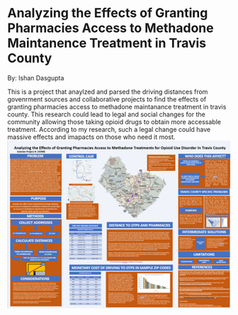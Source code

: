 # Analyzing the Effects of Granting Pharmacies Access to Methadone Maintanence Treatment in Travis County
By: Ishan Dasgupta 

This is a project that anaylzed and parsed the driving distances from govenrment sources and collaborative projects to find the effects of granting pharmacies access to methadone maintanance treatment in travis county. This research could lead to legal and social changes for the community allowing those taking opioid drugs to obtain more accessable treatment. According to my research, such a legal change could have massive effects and imapacts on those who need it most.
![](ScienceCapture.PNG)
